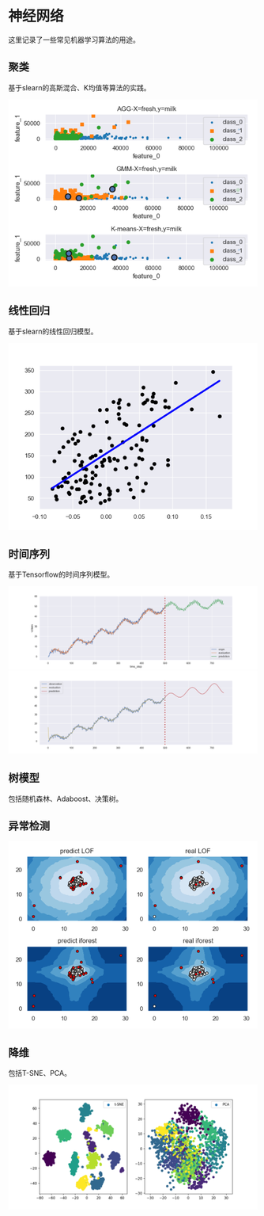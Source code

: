 # 神经网络

这里记录了一些常见机器学习算法的用途。

## 聚类

基于slearn的高斯混合、K均值等算法的实践。

![](https://github.com/cherryMonth/Neural-Networks/blob/master/cluster/cluster.png)

## 线性回归

基于slearn的线性回归模型。

![](https://github.com/cherryMonth/Neural-Networks/blob/master/regression%20classification/linear-regression.png)

## 时间序列

基于Tensorflow的时间序列模型。

![](https://github.com/cherryMonth/Neural-Networks/blob/master/time-series/predict_result_ar.png)
![](https://github.com/cherryMonth/Neural-Networks/blob/master/time-series/predict_result_lstm.png)

## 树模型

包括随机森林、Adaboost、决策树。

## 异常检测

![](https://github.com/cherryMonth/Neural-Networks/blob/master/anomaly%20detection/anomaly%20detection.png)

## 降维

包括T-SNE、PCA。

![](https://github.com/cherryMonth/Neural-Networks/blob/master/Dimensionality%20Reduction/images/digits_tsne-pca.png)


